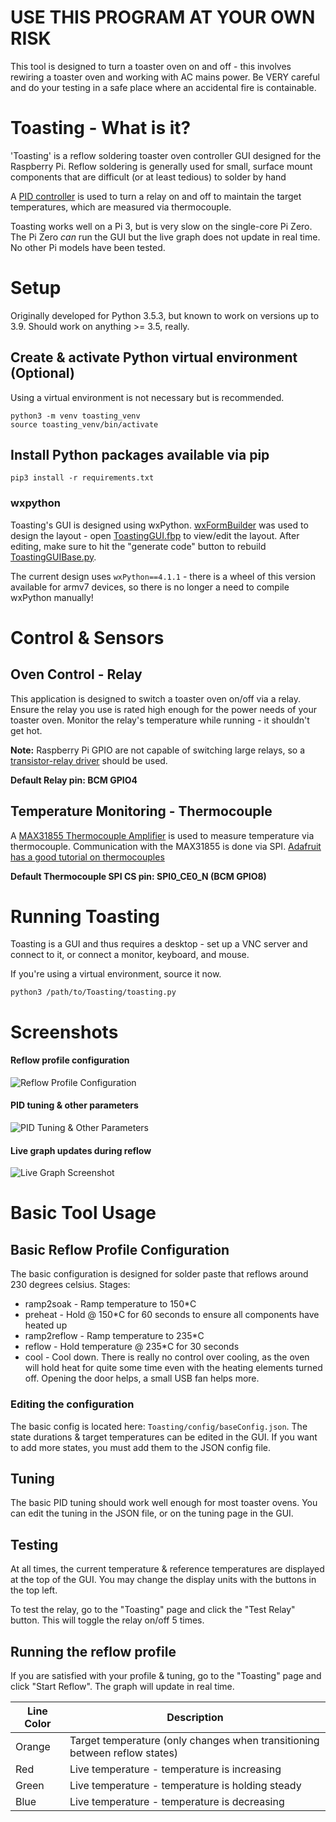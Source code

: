 # USE THIS PROGRAM AT YOUR OWN RISK

This tool is designed to turn a toaster oven on and off - this involves rewiring a toaster
oven and working with AC mains power. Be VERY careful and do your testing in a safe place
where an accidental fire is containable.

# Toasting - What is it?

'Toasting' is a reflow soldering toaster oven controller GUI designed for the Raspberry Pi.
Reflow soldering is generally used for small, surface mount components that are difficult
(or at least tedious) to solder by hand

A [PID controller](https://en.wikipedia.org/wiki/PID_controller) is used to turn a relay 
on and off to maintain the target temperatures, which are measured via thermocouple.

Toasting works well on a Pi 3, but is very slow on the single-core Pi Zero. 
The Pi Zero *can* run the GUI but the live graph does not update in real time.
No other Pi models have been tested.

# Setup

Originally developed for Python 3.5.3, but known to work on versions up to 3.9. 
Should work on anything >= 3.5, really.

## Create & activate Python virtual environment (Optional)

Using a virtual environment is not necessary but is recommended.

```
python3 -m venv toasting_venv
source toasting_venv/bin/activate
```

## Install Python packages available via pip

```
pip3 install -r requirements.txt
```

### wxpython

Toasting's GUI is designed using wxPython. [wxFormBuilder](https://github.com/wxFormBuilder/wxFormBuilder) 
was used to design the layout - open [ToastingGUI.fbp](/library/ui/ToastingGUI.fbp) to view/edit the layout. 
After editing, make sure to hit the "generate code" button to rebuild [ToastingGUIBase.py](/library/ui/ToastingGUIBase.py).

The current design uses `wxPython==4.1.1` - there is a wheel of this version available for armv7 devices, 
so there is no longer a need to compile wxPython manually!

# Control & Sensors

## Oven Control - Relay
This application is designed to switch a toaster oven on/off via a relay. 
Ensure the relay you use is rated high enough for the power needs of your toaster oven.
Monitor the relay's temperature while running - it shouldn't get hot.

__Note:__ Raspberry Pi GPIO are not capable of switching large relays,
so a [transistor-relay driver](http://www.electronics-tutorials.ws/blog/relay-switch-circuit.html) 
should be used.

__Default Relay pin: BCM GPIO4__

## Temperature Monitoring - Thermocouple
A [MAX31855 Thermocouple Amplifier](https://www.adafruit.com/product/269) is used to 
measure temperature via thermocouple. 
Communication with the MAX31855 is done via SPI. 
[Adafruit has a good tutorial on thermocouples](https://learn.adafruit.com/thermocouple?view=all)

__Default Thermocouple SPI CS pin: SPI0_CE0_N (BCM GPIO8)__ 

# Running Toasting
Toasting is a GUI and thus requires a desktop - set up a VNC server and connect to it, 
or connect a monitor, keyboard, and mouse.

If you're using a virtual environment, source it now.
```
python3 /path/to/Toasting/toasting.py
```

# Screenshots
#### Reflow profile configuration
![Reflow Profile Configuration](https://github.com/imchipwood/Toasting/blob/master/doc/panel_reflow_configuration.png?raw=true)

#### PID tuning & other parameters
![PID Tuning & Other Parameters](https://github.com/imchipwood/Toasting/blob/master/doc/panel_tuning.png?raw=true)

#### Live graph updates during reflow
![Live Graph Screenshot](https://raw.githubusercontent.com/imchipwood/Toasting/master/doc/panel_toasting.png)

# Basic Tool Usage
## Basic Reflow Profile Configuration
The basic configuration is designed for solder paste that reflows around 230 degrees celsius.
Stages:
- ramp2soak - Ramp temperature to 150*C
- preheat - Hold @ 150*C for 60 seconds to ensure all components have heated up
- ramp2reflow - Ramp temperature to 235*C
- reflow - Hold temperature @ 235*C for 30 seconds
- cool - Cool down. There is really no control over cooling, as the oven will hold heat for quite some time even 
with the heating elements turned off. Opening the door helps, a small USB fan helps more.  

### Editing the configuration
The basic config is located here: `Toasting/config/baseConfig.json`. The state durations & target temperatures can be
edited in the GUI. If you want to add more states, you must add them to the JSON config file.

## Tuning
The basic PID tuning should work well enough for most toaster ovens. You can edit the tuning in the JSON file, or on 
the tuning page in the GUI.

## Testing
At all times, the current temperature & reference temperatures are displayed at the top of the GUI. You may change the
display units with the buttons in the top left. 

To test the relay, go to the "Toasting" page and click the "Test Relay" button. This will toggle the relay on/off 5 times.

## Running the reflow profile
If you are satisfied with your profile & tuning, go to the "Toasting" page and click "Start Reflow". The graph will 
update in real time.

| Line Color | Description                                                                |
|------------|----------------------------------------------------------------------------|
| Orange | Target temperature (only changes when transitioning between reflow states) |
| Red | Live temperature - temperature is increasing                              | 
| Green | Live temperature - temperature is holding steady                           |
| Blue | Live temperature - temperature is decreasing                               |
